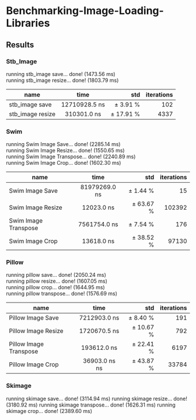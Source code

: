 # Benchmarking-Image-Loading-Libraries

## Results

### Stb_Image
running stb_image save... done! (1473.56 ms)  
running stb_image resize... done! (1803.79 ms)
        
| name                | time           | std         | iterations  
| --------------------|:--------------:|------------:|-------------:
| stb_image save      | 12710928.5 ns  | ±   3.91 %  | 102        
| stb_image resize    | 310301.0 ns    | ±  17.91 %  | 4337         

### Swim 
running Swim Image Save... done! (2285.14 ms)   
running Swim Image Resize... done! (1550.65 ms)  
running Swim Image Transpose... done! (2240.89 ms)  
running Swim Image Crop... done! (1602.30 ms)

| name                | time           | std         | iterations  
| --------------------|:--------------:|------------:|-------------:
| Swim Image Save     | 81979269.0 ns  | ±   1.44 %  | 15        
| Swim Image Resize   | 12023.0 ns     | ±  63.67 %  | 102392         
| Swim Image Transpose| 7561754.0 ns   | ±   7.54 %  | 176        
| Swim Image Crop     | 13618.0 ns     | ±  38.52 %  | 97130        

### Pillow

running pillow save... done! (2050.24 ms)  
running pillow resize... done! (1607.05 ms)  
running pillow crop... done! (1644.95 ms)  
running pillow transpose... done! (1576.69 ms)

| name                  | time           | std         | iterations  
| ----------------------|:--------------:|------------:|-------------:
| Pillow Image Save     | 7212903.0 ns   | ±   8.40 %  | 191         
| Pillow Image Resize   | 1720670.5 ns   | ±  10.67 %  | 792      
| Pillow Image Transpose| 193612.0 ns    | ±  22.41 %  | 6197         
| Pillow Image Crop     | 36903.0 ns  ns | ±  43.87 %  | 33784        

### Skimage

running skimage save... done! (3114.94 ms)
running skimage resize... done! (3180.92 ms)
running skimage transpose... done! (1626.31 ms)
running skimage crop... done! (2389.60 ms)
